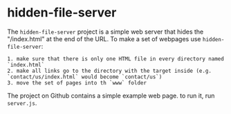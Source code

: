 # hidden-file-server

The `hidden-file-server` project is a simple web server that hides the "/index.html" at the end of the URL. To make a set of webpages use `hidden-file-server`:

	1. make sure that there is only one HTML file in every directory named `index.html`
	2. make all links go to the directory with the target inside (e.g. `contact/us/index.html` would become `contact/us`)
	3. move the set of pages into th `www` folder

The project on Github contains a simple example web page. to run it, run `server.js`.
